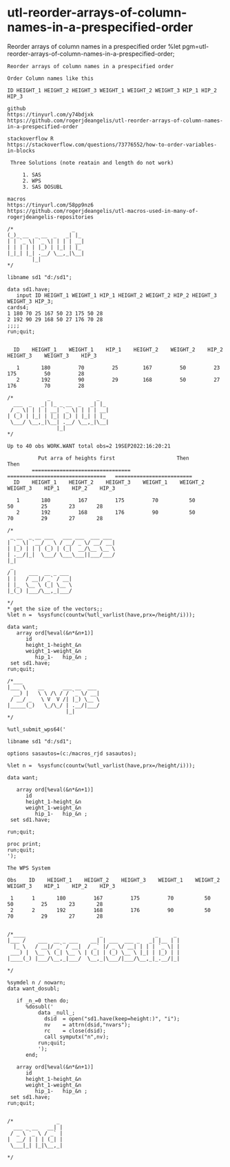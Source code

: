 # utl-reorder-arrays-of-column-names-in-a-prespecified-order
Reorder arrays of column names in a prespecified order
    %let pgm=utl-reorder-arrays-of-column-names-in-a-prespecified-order;

    Reorder arrays of column names in a prespecified order

    Order Column names like this

    ID HEIGHT_1 HEIGHT_2 HEIGHT_3 WEIGHT_1 WEIGHT_2 WEIGHT_3 HIP_1 HIP_2 HIP_3

    github
    https://tinyurl.com/y74bdjxk
    https://github.com/rogerjdeangelis/utl-reorder-arrays-of-column-names-in-a-prespecified-order

    stackoverflow R
    https://stackoverflow.com/questions/73776552/how-to-order-variables-in-blocks

     Three Solutions (note reatain and length do not work)

         1. SAS
         2. WPS
         3. SAS DOSUBL

    macros
    https://tinyurl.com/58pp9nz6
    https://github.com/rogerjdeangelis/utl-macros-used-in-many-of-rogerjdeangelis-repositories

    /*                   _
    (_)_ __  _ __  _   _| |_
    | | `_ \| `_ \| | | | __|
    | | | | | |_) | |_| | |_
    |_|_| |_| .__/ \__,_|\__|
            |_|
    */

    libname sd1 "d:/sd1";

    data sd1.have;
       input ID HEIGHT_1 WEIGHT_1 HIP_1 HEIGHT_2 WEIGHT_2 HIP_2 HEIGHT_3 WEIGHT_3 HIP_3;
    cards4;
    1 180 70 25 167 50 23 175 50 28
    2 192 90 29 168 50 27 176 70 28
    ;;;;
    run;quit;


      ID    HEIGHT_1    WEIGHT_1    HIP_1    HEIGHT_2    WEIGHT_2    HIP_2    HEIGHT_3    WEIGHT_3    HIP_3

       1       180         70         25        167         50         23        175         50         28
       2       192         90         29        168         50         27        176         70         28

    /*           _               _
      ___  _   _| |_ _ __  _   _| |_
     / _ \| | | | __| `_ \| | | | __|
    | (_) | |_| | |_| |_) | |_| | |_
     \___/ \__,_|\__| .__/ \__,_|\__|
                    |_|
    */

    Up to 40 obs WORK.WANT total obs=2 19SEP2022:16:20:21

              Put arra of heights first                    Then                           Then
            ================================    ================================   =========================
      ID    HEIGHT_1    HEIGHT_2    HEIGHT_3    WEIGHT_1    WEIGHT_2    WEIGHT_3    HIP_1    HIP_2    HIP_3

       1       180         167         175         70          50          50         25       23       28
       2       192         168         176         90          50          70         29       27       28

    /*
     _ __  _ __ ___   ___ ___  ___ ___
    | `_ \| `__/ _ \ / __/ _ \/ __/ __|
    | |_) | | | (_) | (_|  __/\__ \__ \
    | .__/|_|  \___/ \___\___||___/___/
    |_|
     _
    / |    ___  __ _ ___
    | |   / __|/ _` / __|
    | |_  \__ \ (_| \__ \
    |_(_) |___/\__,_|___/

    */
    * get the size of the vectors;;
    %let n =  %sysfunc(countw(%utl_varlist(have,prx=/height/i)));

    data want;
       array ord[%eval(&n*&n+1)]
          id
          height_1-height_&n
          weight_1-weight_&n
             hip_1-   hip_&n ;
     set sd1.have;
    run;quit;

    /*___
    |___ \    __      ___ __  ___
      __) |   \ \ /\ / / `_ \/ __|
     / __/ _   \ V  V /| |_) \__ \
    |_____(_)   \_/\_/ | .__/|___/
                       |_|
    */

    %utl_submit_wps64('

    libname sd1 "d:/sd1";

    options sasautos=(c:/macros_rjd sasautos);

    %let n =  %sysfunc(countw(%utl_varlist(have,prx=/height/i)));

    data want;

       array ord[%eval(&n*&n+1)]
          id
          height_1-height_&n
          weight_1-weight_&n
             hip_1-   hip_&n ;
     set sd1.have;

    run;quit;

    proc print;
    run;quit;
    ');

    The WPS System

    Obs    ID    HEIGHT_1    HEIGHT_2    HEIGHT_3    WEIGHT_1    WEIGHT_2    WEIGHT_3    HIP_1    HIP_2    HIP_3

     1      1       180         167         175         70          50          50         25       23       28
     2      2       192         168         176         90          50          70         29       27       28


    /*____                        _                 _     _
    |___ /    ___  __ _ ___    __| | ___  ___ _   _| |__ | |
      |_ \   / __|/ _` / __|  / _` |/ _ \/ __| | | | `_ \| |
     ___) |  \__ \ (_| \__ \ | (_| | (_) \__ \ |_| | |_) | |
    |____(_) |___/\__,_|___/  \__,_|\___/|___/\__,_|_.__/|_|

    */

    %symdel n / nowarn;
    data want_dosubl;

       if _n_=0 then do;
          %dosubl('
              data _null_;
                dsid  = open("sd1.have(keep=height:)", "i");
                nv    = attrn(dsid,"nvars");
                rc    = close(dsid);
                call symputx("n",nv);
              run;quit;
              ');
          end;

       array ord[%eval(&n*&n+1)]
          id
          height_1-height_&n
          weight_1-weight_&n
             hip_1-   hip_&n ;
     set sd1.have;
    run;quit;


    /*              _
      ___ _ __   __| |
     / _ \ `_ \ / _` |
    |  __/ | | | (_| |
     \___|_| |_|\__,_|

    */
